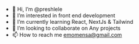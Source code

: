 - 👋 Hi, I’m @preshlele
- 👀 I’m interested in front end development
- 🌱 I’m currently learning React, NextJs & Tailwind
- 💞️ I’m looking to collaborate on Any projects
- 📫 How to reach me emomensa@gmail.com

<!---
preshlele/preshlele is a ✨ special ✨ repository because its `README.md` (this file) appears on your GitHub profile.
You can click the Preview link to take a look at your changes.
--->
